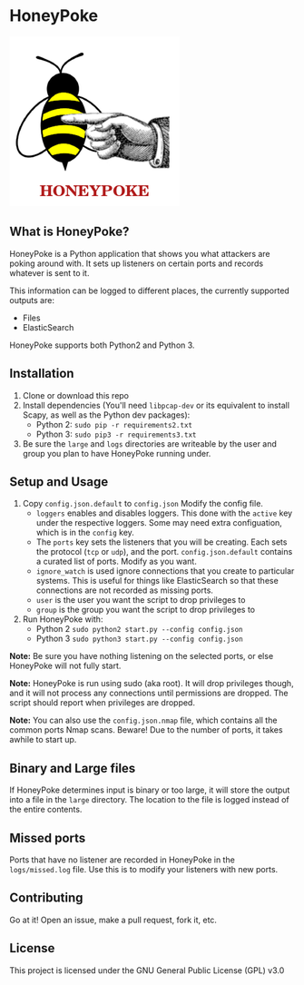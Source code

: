# HoneyPoke

![HoneyPoke Logo](honeypoke.png)

## What is HoneyPoke?

HoneyPoke is a Python application that shows you what attackers are poking around with. It sets up listeners on certain ports and records whatever is sent to it. 

This information can be logged to different places, the currently supported outputs are:
* Files
* ElasticSearch

HoneyPoke supports both Python2 and Python 3.

## Installation

1. Clone or download this repo
2. Install dependencies (You'll need `libpcap-dev` or its equivalent to install Scapy, as well as the Python dev packages): 
    * Python 2: `sudo pip -r requirements2.txt` 
    * Python 3: `sudo pip3 -r requirements3.txt` 
3. Be sure the `large` and `logs` directories are writeable by the user and group you plan to have HoneyPoke running under.

## Setup and Usage

1. Copy `config.json.default`  to `config.json` Modify the config file. 
    * `loggers` enables and disables loggers. This done with the `active` key under the respective loggers. Some may need extra configuation, which is in the `config` key.
    * The `ports` key sets the listeners that you will be creating. Each sets the protocol (`tcp` or `udp`), and the port. `config.json.default` contains a curated list of ports. Modify as you want.
    * `ignore_watch` is used ignore connections that you create to particular systems. This is useful for things like ElasticSearch so that these connections are not recorded as missing ports.
    * `user` is the user you want the script to drop privileges to
    * `group` is the group you want the script to drop privileges to
2. Run HoneyPoke with:
    * Python 2 `sudo python2 start.py --config config.json`
    * Python 3 `sudo python3 start.py --config config.json`

**Note:** Be sure you have nothing listening on the selected ports, or else HoneyPoke will not fully start.

**Note:** HoneyPoke is run using sudo (aka root). It will drop privileges though, and it will not process any connections until permissions are dropped. The script should report when privileges are dropped.

**Note:** You can also use the `config.json.nmap` file, which contains all the common ports Nmap scans. Beware! Due to the number of ports, it takes awhile to start up.

## Binary and Large files

If HoneyPoke determines input is binary or too large, it will store the output into a file in the `large` directory. The location to the file is logged instead of the entire contents.

## Missed ports

Ports that have no listener are recorded in HoneyPoke in the `logs/missed.log` file. Use this is to modify your listeners with new ports.

## Contributing

Go at it! Open an issue, make a pull request, fork it, etc.

## License

This project is licensed under the GNU General Public License (GPL) v3.0